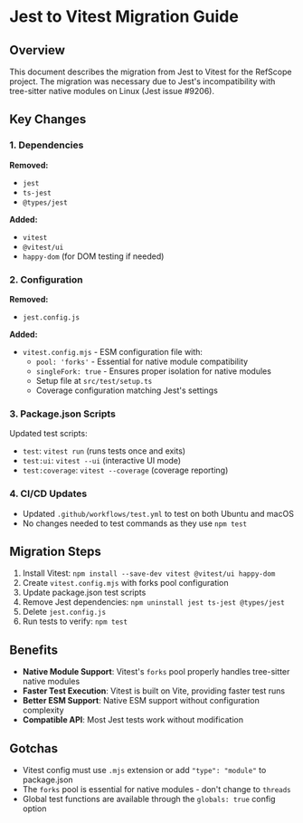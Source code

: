 # Jest to Vitest Migration Guide

## Overview

This document describes the migration from Jest to Vitest for the RefScope project. The migration was necessary due to Jest's incompatibility with tree-sitter native modules on Linux (Jest issue #9206).

## Key Changes

### 1. Dependencies

**Removed:**
- `jest`
- `ts-jest`
- `@types/jest`

**Added:**
- `vitest`
- `@vitest/ui`
- `happy-dom` (for DOM testing if needed)

### 2. Configuration

**Removed:**
- `jest.config.js`

**Added:**
- `vitest.config.mjs` - ESM configuration file with:
  - `pool: 'forks'` - Essential for native module compatibility
  - `singleFork: true` - Ensures proper isolation for native modules
  - Setup file at `src/test/setup.ts`
  - Coverage configuration matching Jest's settings

### 3. Package.json Scripts

Updated test scripts:
- `test`: `vitest run` (runs tests once and exits)
- `test:ui`: `vitest --ui` (interactive UI mode)
- `test:coverage`: `vitest --coverage` (coverage reporting)

### 4. CI/CD Updates

- Updated `.github/workflows/test.yml` to test on both Ubuntu and macOS
- No changes needed to test commands as they use `npm test`

## Migration Steps

1. Install Vitest: `npm install --save-dev vitest @vitest/ui happy-dom`
2. Create `vitest.config.mjs` with forks pool configuration
3. Update package.json test scripts
4. Remove Jest dependencies: `npm uninstall jest ts-jest @types/jest`
5. Delete `jest.config.js`
6. Run tests to verify: `npm test`

## Benefits

- **Native Module Support**: Vitest's `forks` pool properly handles tree-sitter native modules
- **Faster Test Execution**: Vitest is built on Vite, providing faster test runs
- **Better ESM Support**: Native ESM support without configuration complexity
- **Compatible API**: Most Jest tests work without modification

## Gotchas

- Vitest config must use `.mjs` extension or add `"type": "module"` to package.json
- The `forks` pool is essential for native modules - don't change to `threads`
- Global test functions are available through the `globals: true` config option